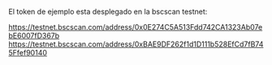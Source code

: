 El token de ejemplo esta desplegado en la bscscan testnet:

https://testnet.bscscan.com/address/0x0E274C5A513Fdd742CA1323Ab07ebE6007fD367b
https://testnet.bscscan.com/address/0xBAE9DF262f1d1D111b528EfCd7fB745Ffef90140